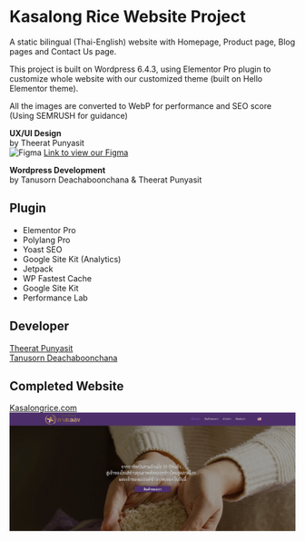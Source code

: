 
# Kasalong Rice Website Project
A static bilingual (Thai-English) website with Homepage, Product page, Blog pages and Contact Us page.

This project is built on Wordpress 6.4.3, using Elementor Pro plugin to customize whole website with our customized theme (built on Hello Elementor theme).

All the images are converted to WebP for performance and SEO score (Using SEMRUSH for guidance)

**UX/UI Design**  
by Theerat Punyasit  
![Figma](https://img.shields.io/badge/figma-%23F24E1E.svg?style=for-the-badge&logo=figma&logoColor=white) [Link to view our Figma](https://www.figma.com/file/1KfTsXs7m1uUXC0OesGbBf/Kasalong-Rice-Project?type=design&node-id=0:1&mode=design&t=UO1rJHVyq7zOlnZe-1)  

**Wordpress Development**  
by Tanusorn Deachaboonchana & Theerat Punyasit  

## Plugin

 - Elementor Pro
 - Polylang Pro
 - Yoast SEO
 - Google Site Kit (Analytics)
 - Jetpack
 - WP Fastest Cache
 - Google Site Kit
 - Performance Lab

## Developer
[Theerat Punyasit](https://www.linkedin.com/in/theerat-que-punyasit-074219180/)  
[Tanusorn Deachaboonchana](https://www.linkedin.com/in/tanuson-deachaboonchana-743a3029b/)

## Completed Website
[Kasalongrice.com](https://www.kasalongrice.com/)  
![Homepage Hero Banner with Navbar](/screenshots/screenshot-1.png)


